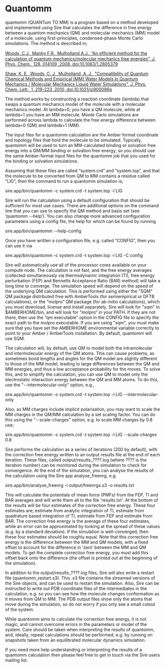 # Quantomm

quantomm (QUANTum TO MM) is a program based on a method developed and implemented using Sire that calculates the difference in free energy between a quantom mechanics (QM) and molecular mechanics (MM) model of a molecule, using first-principles, condensed-phase Monte Carlo simulations. The method is described in;

[Woods, C.J., Manby F.R., Mulholland A.J., “An efﬁcient method for the calculation of quantum mechanics/molecular mechanics free energies”, J. Phys. Chem., 128, 014109, 2008, doi:10.1063/1.2805379](http://dx.doi.org/10.1063/1.2805379)

[Shaw, K. E., Woods, C. J., Mulholland, A. J., "Compatibility of Quantum Chemical Methods and Empirical (MM) Water Models in Quantum Mechanics / Molecular Mechanics Liquid Water Simulations", J. Phys. Chem. Lett., 1, 219-223, 2010, doi:10.1021/jz900096p](http://dx.doi.org/10.1021/jz900096p)

The method works by constructing a reaction coordinate (lambda) that swaps a quantum mechanics model of the molecule with a molecular mechanics model. At lambda=0, you have a QM molecule, while at lambda=1 you have an MM molecule. Monte Carlo simulations are performed across lambda to calculate the free energy difference between lambda=0 (QM) and lambda=1 (MM).

The input files for a quantomm calculation are the Amber format coordinate and topology files that hold the molecule to be simulated. Typically, quantomm will be used to turn an MM-calculated binding or solvation free energy into a QM/MM binding or solvation free energy, so you should use the same Amber-format input files for the quantomm job that you used for the binding or solvation simulations.

Assuming that these files are called “system.crd” and “system.top”, and that the molecule to be converted from QM to MM contains a residue called “LIG”, then the command to run a quantomm simulation is;

sire.app/bin/quantomm -c system.crd -t system.top -l LIG 

Sire will run the calculation using a default configuration that should be sufficient for most use cases. There are additional options on the command line that you can use to specify the QM method and basis set (see ‘quantomm --help’). You can also change more advanced configuration parameters using a config file, the help for which can be found by running

sire.app/bin/quantomm --help-config

Once you have written a configuration file, e.g. called “CONFIG”, then you can use it via

sire.app/bin/quantomm -c system.crd -t system.top -l LIG -C config

Sire will automatically use all of the processor cores available on your compute node. The calculation is not fast, and the free energy averages (collected simultaneously via thermodynamic integration (TI), free energy perturbation (FEP) and Bennetts Acceptance Ratio (BAR) method) will take a long time to converge. The simulation speed will depend on the speed of the underlying QM calculation. This is performed using either the "SQM" QM package distributed free with AmberTools (for semiempirical or DFTB calculations), or the “molpro” QM package (for ab-initio calculations), which you must download, license and install separately. Sire will look for "sqm" in $AMBERHOME/bin, and will look for “molpro” in your PATH. If they are not there, then use the “qm executable” option in the CONFIG file to specify the exact path to the molpro executable. If you are using "sqm", you must make sure that you have set the AMBERHOME environmental variable correctly to point to your Amber / AmberTools installation. By default, quantomm will use SQM.

The calculation will, by default, use QM to model both the intramolecular and intermolecular energy of the QM atoms. This can cause problems, as sometimes bond lengths and angles for the QM model are slightly different to those of the MM model, leading to large differences between the QM and MM energies, and thus a low acceptance probability for the moves. To solve this, and to simplify the calculation, you can use QM to model only the electrostatic interaction energy between the QM and MM atoms. To do this, use the "--intermolecular-only" option, e.g.,

sire.app/bin/quantomm -c system.crd -t system.top -l LIG --intermolecular-only

Also, as MM charges include implicit polarisation, you may want to scale the MM charges in the QM/MM calculation by a set scaling factor. You can do this using the "--scale-charges" option, e.g. to scale MM charges by 0.8 use;

sire.app/bin/quantomm -c system.crd -t system.top -l LIG --scale-charges 0.8

Sire performs the calculation as a series of iterations (200 by default), with the correction free energy written to an output results file at the end of each iteration. These files, called output/results_????.log (where ???? is the iteration number) can be monitored during the simulation to check for convergence. At the end of the simulation, you can analyse the results of the calculation using the Sire app analyse_freenrg, e.g.

sire.app/bin/analyse_freenrg -i output/freenrgs.s3 -o results.txt

This will calculate the potentials of mean force (PMFs) from the FEP, TI and BAR averages and will write them all to the file 'results.txt'. At the bottom of the results will be four estimates of the correction free energy. These four estimates are; estimate from analytic integration of TI, estimate from quadrature based integration of TI, estimate from FEP and estimate from BAR. The correction free energy is the average of these four estimates, while an error can be approximated by looking at the spread of these values (e.g. by a standard deviation). If the simulation is well-converged, then these four estimates should be roughly equal. Note that this correction free energy is the difference between the MM and QM models, with a fixed offset to account for the difference in ‘zero’ between the MM and QM models. To get the complete correction free energy, you must add this offset back onto the difference (the offset is printed out at the beginning of the simulation).

In addition to the output/results_????.log files, Sire will also write a restart file (quantomm_restart.s3). This .s3 file contains the streamed versions of the Sire objects, and can be used to restart the simulation. Also, Sire can be instructed to write out PDB coordinate files of the intermediates in the calculation, e.g. so you can see how the molecule changes conformation as it moves from QM to MM. The PDB output files show only the atoms that move during the simulation, so do not worry if you only see a small cutout of the system.

While quantomm aims to calculate the correction free energy, it is not magic, and cannot overcome errors in the parameters or model of the system. Care should be taken when interpreting the results of quantomm, and, ideally, repeat calculations should be performed, e.g. by running on snapshots taken from an equilibrated molecular dynamics simulation.

If you need more help understanding or interpreting the results of a quantomm calculation then please feel free to get in touch via the Sire users mailing list.
